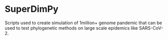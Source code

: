 # SuperDimPy
Scripts used to create simulation of 1million+ genome pandemic that can be used to test phylogenetic methods on large scale epidemics like SARS-CoV-2.
